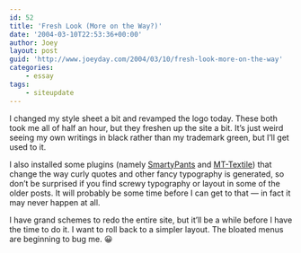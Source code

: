```yaml
---
id: 52
title: 'Fresh Look (More on the Way?)'
date: '2004-03-10T22:53:36+00:00'
author: Joey
layout: post
guid: 'http://www.joeyday.com/2004/03/10/fresh-look-more-on-the-way'
categories:
    - essay
tags:
    - siteupdate
---
```


I changed my style sheet a bit and revamped the logo today. These both took me all of half an hour, but they freshen up the site a bit. It’s just weird seeing my own writings in black rather than my trademark green, but I’ll get used to it.

I also installed some plugins (namely [SmartyPants](http://daringfireball.net/projects/smartypants/) and [MT-Textile](http://bradchoate.com/mt-plugins/textile)) that change the way curly quotes and other fancy typography is generated, so don’t be surprised if you find screwy typography or layout in some of the older posts. It will probably be some time before I can get to that — in fact it may never happen at all.

I have grand schemes to redo the entire site, but it’ll be a while before I have the time to do it. I want to roll back to a simpler layout. The bloated menus are beginning to bug me. 😀